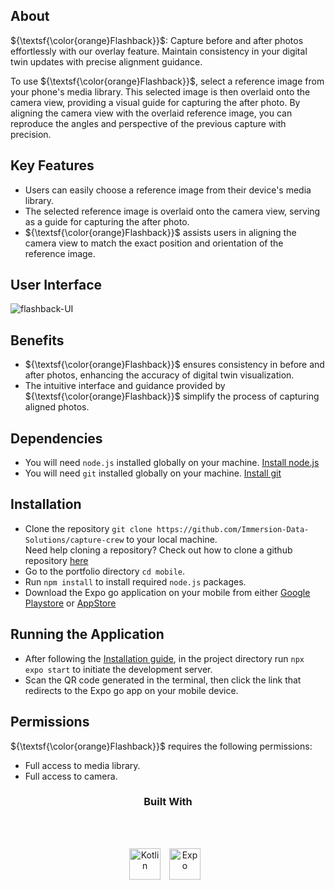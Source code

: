 ## About

${\textsf{\color{orange}Flashback}}$: Capture before and after photos effortlessly with our overlay feature. Maintain consistency in your digital twin updates with precise alignment guidance.

To use ${\textsf{\color{orange}Flashback}}$, select a reference image from your phone's media library. This selected image is then overlaid onto the camera view, providing a visual guide for capturing the after photo. By aligning the camera view with the overlaid reference image, you can reproduce the angles and perspective of the previous capture with precision.

## Key Features

- Users can easily choose a reference image from their device's media library.
- The selected reference image is overlaid onto the camera view, serving as a guide for capturing the after photo.
- ${\textsf{\color{orange}Flashback}}$ assists users in aligning the camera view to match the exact position and orientation of the reference image.

## User Interface
![flashback-UI](https://github.com/user-attachments/assets/2fbf23cf-f126-4350-b647-2dec0ad6d37c)
  
## Benefits

- ${\textsf{\color{orange}Flashback}}$ ensures consistency in before and after photos, enhancing the accuracy of digital twin visualization.
- The intuitive interface and guidance provided by ${\textsf{\color{orange}Flashback}}$ simplify the process of capturing aligned photos.


## Dependencies

- You will need `node.js` installed globally on your machine. [Install node.js](https://nodejs.org/en)
- You will need `git` installed globally on your machine. [Install git](https://git-scm.com/downloads)

## Installation

- Clone the repository `git clone https://github.com/Immersion-Data-Solutions/capture-crew` to your local machine.
  <br>
  Need help cloning a repository? Check out how to clone a github repository [here](https://docs.github.com/en/repositories/creating-and-managing-repositories/cloning-a-repository)
- Go to the portfolio directory `cd mobile`.
- Run `npm install` to install required `node.js` packages.
- Download the Expo go application on your mobile from either [Google Playstore](https://play.google.com/store/apps/details?id=host.exp.exponent&referrer=www) or [AppStore](https://itunes.apple.com/app/apple-store/id982107779)

## Running the Application

- After following the [Installation guide](#installation), in the project directory run `npx expo start` to initiate the development server.
- Scan the QR code generated in the terminal, then click the link that redirects to the Expo go app on your mobile device.

## Permissions

${\textsf{\color{orange}Flashback}}$ requires the following permissions:
- Full access to media library.
- Full access to camera.


<h3 align="center">
  Built With
</h3>
<br><br>

<p align="center">
<a href="https://reactnative.dev/"><img  alt="Kotlin" width="50px"  style="padding-right:10px;" src="https://cdn.jsdelivr.net/gh/devicons/devicon/icons/react/react-original-wordmark.svg" /></a> <a href="https://expo.dev/"><img  alt="Expo" width="50px" style="padding-right:10px;" src="https://seeklogo.com/images/E/expo-go-app-logo-BBBE394CB8-seeklogo.com.png" />
</p>
